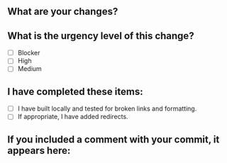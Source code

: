 ## What are your changes?

## What is the urgency level of this change?
- [ ] Blocker
- [ ] High
- [ ] Medium

## I have completed these items:
- [ ] I have built locally and tested for broken links and formatting.
- [ ] If appropriate, I have added redirects. 

## If you included a comment with your commit, it appears here:

